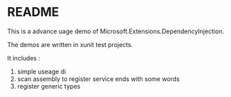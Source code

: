 # README

This is a advance uage demo of Microsoft.Extensions.DependencyInjection.

The demos are written in xunit test projects.

It includes :
1. simple useage di
2. scan assembly to register service ends with some words
3. register generic types